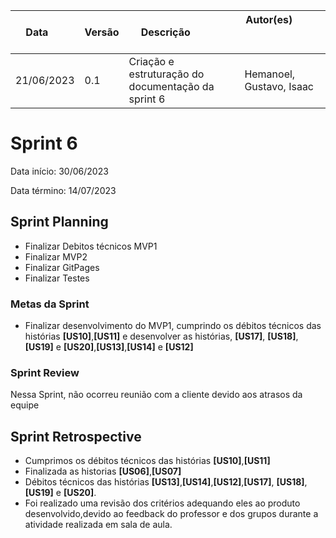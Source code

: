 | Data       | Versão | Descrição            | Autor(es)                                                   |
| ---------- | ------ | -------------------- | ------------------------------------------------------------ |
| 21/06/2023 | 0.1 | Criação e estruturação do documentação da sprint 6 | Hemanoel, Gustavo, Isaac |


# Sprint 6

Data início: 30/06/2023

Data término: 14/07/2023

## Sprint Planning
 * Finalizar Debitos técnicos MVP1
 * Finalizar MVP2  
 * Finalizar GitPages 
 * Finalizar Testes

### Metas da Sprint
* Finalizar desenvolvimento do MVP1, cumprindo os débitos técnicos das histórias  <b>[US10]</b>,<b>[US11]</b> e desenvolver as histórias, <b>[US17]</b>, <b>[US18]</b>,<b>[US19]</b> e <b>[US20]</b>,<b>[US13]</b>,<b>[US14]</b> e <b>[US12]</b> 

### Sprint Review
Nessa Sprint, não ocorreu reunião com a cliente devido aos atrasos da equipe

## Sprint Retrospective

* Cumprimos os débitos técnicos das histórias  <b>[US10]</b>,<b>[US11]</b>  
* Finalizada as historias   <b>[US06]</b>,<b>[US07]</b>  
* Débitos técnicos das histórias  <b>[US13]</b>,<b>[US14]</b>,<b>[US12]</b>,<b>[US17]</b>, <b>[US18]</b>,<b>[US19]</b> e <b>[US20]</b>. 
* Foi realizado uma revisão dos critérios adequando eles ao produto desenvolvido,devido ao feedback do professor e dos grupos durante a atividade realizada em sala de aula.





